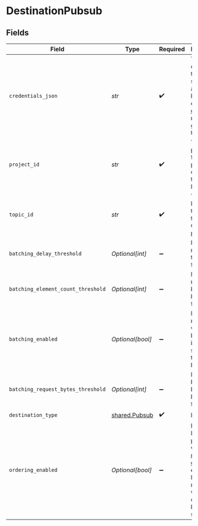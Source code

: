 # DestinationPubsub


## Fields

| Field                                                                                                                                                                          | Type                                                                                                                                                                           | Required                                                                                                                                                                       | Description                                                                                                                                                                    |
| ------------------------------------------------------------------------------------------------------------------------------------------------------------------------------ | ------------------------------------------------------------------------------------------------------------------------------------------------------------------------------ | ------------------------------------------------------------------------------------------------------------------------------------------------------------------------------ | ------------------------------------------------------------------------------------------------------------------------------------------------------------------------------ |
| `credentials_json`                                                                                                                                                             | *str*                                                                                                                                                                          | :heavy_check_mark:                                                                                                                                                             | The contents of the JSON service account key. Check out the <a href="https://docs.airbyte.com/integrations/destinations/pubsub">docs</a> if you need help generating this key. |
| `project_id`                                                                                                                                                                   | *str*                                                                                                                                                                          | :heavy_check_mark:                                                                                                                                                             | The GCP project ID for the project containing the target PubSub.                                                                                                               |
| `topic_id`                                                                                                                                                                     | *str*                                                                                                                                                                          | :heavy_check_mark:                                                                                                                                                             | The PubSub topic ID in the given GCP project ID.                                                                                                                               |
| `batching_delay_threshold`                                                                                                                                                     | *Optional[int]*                                                                                                                                                                | :heavy_minus_sign:                                                                                                                                                             | Number of ms before the buffer is flushed                                                                                                                                      |
| `batching_element_count_threshold`                                                                                                                                             | *Optional[int]*                                                                                                                                                                | :heavy_minus_sign:                                                                                                                                                             | Number of messages before the buffer is flushed                                                                                                                                |
| `batching_enabled`                                                                                                                                                             | *Optional[bool]*                                                                                                                                                               | :heavy_minus_sign:                                                                                                                                                             | If TRUE messages will be buffered instead of sending them one by one                                                                                                           |
| `batching_request_bytes_threshold`                                                                                                                                             | *Optional[int]*                                                                                                                                                                | :heavy_minus_sign:                                                                                                                                                             | Number of bytes before the buffer is flushed                                                                                                                                   |
| `destination_type`                                                                                                                                                             | [shared.Pubsub](../../models/shared/pubsub.md)                                                                                                                                 | :heavy_check_mark:                                                                                                                                                             | N/A                                                                                                                                                                            |
| `ordering_enabled`                                                                                                                                                             | *Optional[bool]*                                                                                                                                                               | :heavy_minus_sign:                                                                                                                                                             | If TRUE PubSub publisher will have <a href="https://cloud.google.com/pubsub/docs/ordering">message ordering</a> enabled. Every message will have an ordering key of stream     |